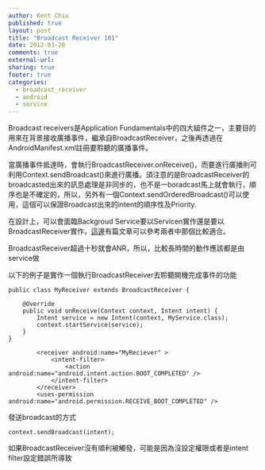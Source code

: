 ```yaml
---
author: Kent Chiu
published: true
layout: post
title: "Broadcast Receiver 101"
date: 2012-03-20
comments: true
external-url:
sharing: true
footer: true
categories:
  - broadcast_receiver
  - android
  - service
---
```





Broadcast receivers是Application
Fundamentals中的四大組件之一，主要目的用來在背景接收廣播事件，繼承自BroadcastReceiver，之後再透過在AndroidManifest.xml註冊要聆聽的廣播事件。

當廣播事件抵達時，會執行BroadcastReceiver.onReceive()，而要進行廣播則可利用Context.sendBroadcast()來進行廣播。須注意的是BroadcastReceiver的broadcasted出來的訊息處理是非同步的，也不是一boradcast馬上就會執行，順序也是不確定的，所以，另外有一個Context.sendOrderedBroadcast()可以使用，這個可以保證Broadcast出來的intent的順序性及Priority.

在設計上，可以會面臨Backgroud
Service要以Servicen實作還是要以BroadcastReceiver實作，[這邊](http://developer.android.com/resources/articles/multitasking-android-way.html "http://developer.android.com/resources/articles/multitasking-android-way.html")有篇文章可以參考兩者中那個比較適合。

BroadcastReceiver超過十秒就會ANR，所以，比較長時間的動作應該都是由service做

以下的例子是實作一個執行BroadcastReceiver去聆聽開機完成事件的功能


```
public class MyReceiver extends BroadcastReceiver {
 
    @Override
    public void onReceive(Context context, Intent intent) {
        Intent service = new Intent(context, MyService.class);
        context.startService(service);
    }
}

```



```
        <receiver android:name="MyReciever" >
            <intent-filter>
                <action android:name="android.intent.action.BOOT_COMPLETED" />
            </intent-filter>
        </receiver>
        <uses-permission android:name="android.permission.RECEIVE_BOOT_COMPLETED" />

```

發送broadcast的方式


```
context.sendBroadcast(intent);

```

如果BroadcastReceiver沒有順利被觸發，可能是因為沒設定權限或者是intent
filter設定錯誤所導致



